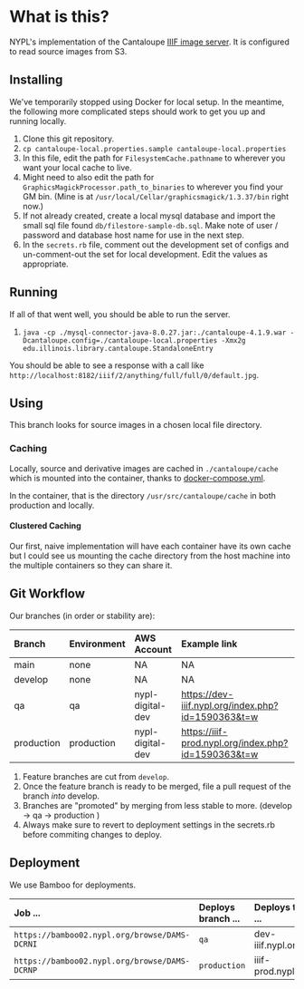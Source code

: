# What is this?

NYPL's implementation of the Cantaloupe [IIIF image server](https://medusa-project.github.io/cantaloupe/).
It is configured to read source images from S3.

## Installing

We've temporarily stopped using Docker for local setup. In the meantime, the following more complicated steps should work to get you up and running locally. 

1.  Clone this git repository.
2.  `cp cantaloupe-local.properties.sample cantaloupe-local.properties`
3.  In this file, edit the path for `FilesystemCache.pathname` to wherever you want your local cache to live. 
4.  Might need to also edit the path for `GraphicsMagickProcessor.path_to_binaries` to wherever you find your GM bin. (Mine is at `/usr/local/Cellar/graphicsmagick/1.3.37/bin` right now.)
5. If not already created, create a local mysql database and import the small sql file found `db/filestore-sample-db.sql`. Make note of user / password and database host name for use in the next step. 
6. In the `secrets.rb` file, comment out the development set of configs and un-comment-out the set for local development. Edit the values as appropriate. 

## Running

If all of that went well, you should be able to run the server. 

1. `java -cp ./mysql-connector-java-8.0.27.jar:./cantaloupe-4.1.9.war -Dcantaloupe.config=./cantaloupe-local.properties -Xmx2g edu.illinois.library.cantaloupe.StandaloneEntry`

You should be able to see a response with a call like `http://localhost:8182/iiif/2/anything/full/full/0/default.jpg`. 

## Using

This branch looks for source images in a chosen local file directory. 

### Caching

Locally, source and derivative images are cached in `./cantaloupe/cache`
which is mounted into the container, thanks to [docker-compose.yml](./docker-compose.yml).

In the container, that is the directory `/usr/src/cantaloupe/cache` in both production and
locally.

#### Clustered Caching

Our first, naive implementation will have each container have its own cache
but I could see us mounting the cache directory from the host machine into
the multiple containers so they can share it.

## Git Workflow

Our branches (in order or stability are):

| Branch     | Environment | AWS Account      | Example link                                         |  
|:-----------|:------------|:-----------------|:-----------------------------------------------------|
| main       | none        | NA               | NA                                                   |
| develop    | none        | NA               | NA                                                   |
| qa         | qa          | nypl-digital-dev | https://dev-iiif.nypl.org/index.php?id=1590363&t=w   |
| production | production  | nypl-digital-dev | https://iiif-prod.nypl.org/index.php?id=1590363&t=w  |

1. Feature branches are cut from `develop`.
2. Once the feature branch is ready to be merged, file a pull request of the branch _into_ develop.
3. Branches are "promoted" by merging from less stable to more. (develop -> qa -> production )
4. Always make sure to revert to deployment settings in the secrets.rb before commiting changes to deploy. 

## Deployment

We use Bamboo for deployments. 

| Job ...                                             | Deploys branch ... | Deploys to ...     |
|:----------------------------------------------------|:-------------------|:-------------------|
| `https://bamboo02.nypl.org/browse/DAMS-DCRNI`       | `qa`               | dev-iiif.nypl.org  |
| `https://bamboo02.nypl.org/browse/DAMS-DCRNP`       | `production`       | iiif-prod.nypl.org |
